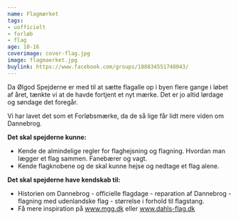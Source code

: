 ```yaml
---
name: Flagmærket
tags:
- uofficielt
- forløb
- flag
age: 10-16
coverimage: cover-flag.jpg
image: flagmaerket.jpg
buylink: https://www.facebook.com/groups/188834551748043/
---
```

Da Ølgod Spejderne er med til at sætte flagalle op i byen flere gange i løbet af året, tænkte vi at de havde fortjent et nyt mærke. Det er jo altid lørdage og søndage det foregår.

Vi har lavet det som et Forløbsmærke, da de så lige får lidt mere viden om Dannebrog.

**Det skal spejderne kunne:**
- Kende de almindelige regler for flaghejsning og flagning. Hvordan man lægger et flag sammen. Fanebærer og vagt.
- Kende flagknobene og de skal kunne hejse og nedtage et flag alene.

**Det skal spejderne have kendskab til:**
- Historien om Dannebrog - officielle flagdage - reparation af Dannebrog - flagning med udenlandske flag - størrelse i forhold til flagstang.
- Få mere inspiration på <a href="http://www.mgg.dk" target="_blank">www.mgg.dk</a> eller <a href="http://www.dahls-flag.dk" target="_blank">www.dahls-flag.dk</a>
